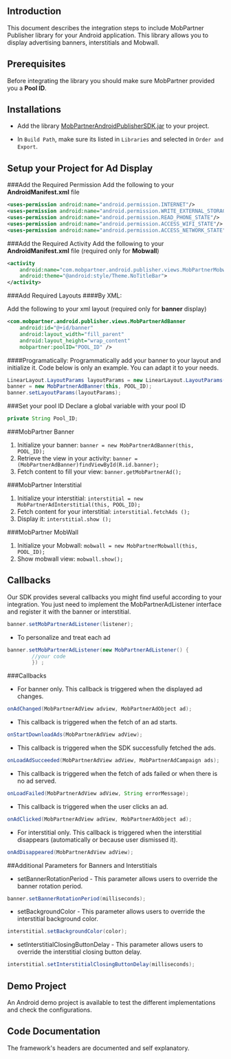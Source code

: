 ## Introduction
This document describes the integration steps to include MobPartner Publisher library for your Android application.
This library allows you to display advertising banners, interstitials and Mobwall.

## Prerequisites
Before integrating the library you should make sure MobPartner provided you a **Pool ID**.

## Installations

- Add the library [MobPartnerAndroidPublisherSDK.jar](https://github.com/MobPartner/AndroidPublisherSDK/raw/master/MobPartnerAndroidPublisherSDK2_1.jar) to your project.

- In `Build Path`, make sure its listed in `Libraries` and selected in `Order and Export`.


## Setup your Project for Ad Display


###Add the Required Permission
Add the following to your **AndroidManifest.xml** file

```xml
<uses-permission android:name="android.permission.INTERNET"/>
<uses-permission android:name="android.permission.WRITE_EXTERNAL_STORAGE"/>
<uses-permission android:name="android.permission.READ_PHONE_STATE"/>
<uses-permission android:name="android.permission.ACCESS_WIFI_STATE"/>
<uses-permission android:name="android.permission.ACCESS_NETWORK_STATE"/>
```

###Add the Required Activity
Add the following to your **AndroidManifest.xml** file (required only for **Mobwall**)
```xml
<activity
	android:name="com.mobpartner.android.publisher.views.MobPartnerMobwallActivity"
	android:theme="@android:style/Theme.NoTitleBar">
</activity>
```

###Add Required Layouts
####By XML:

Add the following to your xml layout (required only for **banner** display)


```xml
<com.mobpartner.android.publisher.views.MobPartnerAdBanner
    android:id="@+id/banner"
    android:layout_width="fill_parent"
    android:layout_height="wrap_content"
    mobpartner:poolID="POOL_ID" />
```

####Programatically:
Programmatically add your banner to your layout and initialize it. Code below is only an example. You can adapt it to your needs.

```java
LinearLayout.LayoutParams layoutParams = new LinearLayout.LayoutParams(FrameLayout.LayoutParams.FILL_PARENT, FrameLayout.LayoutParams.WRAP_CONTENT);
banner = new MobPartnerAdBanner(this, POOL_ID);
banner.setLayoutParams(layoutParams); 
```

###Set your pool ID
Declare a global variable with your pool ID

```java
private String Pool_ID;
```

###MobPartner Banner

1. Initialize your banner: `banner = new MobPartnerAdBanner(this, POOL_ID);`
2. Retrieve the view in your activity: `banner = (MobPartnerAdBanner)findViewById(R.id.banner); `
3. Fetch content to fill your view: `banner.getMobPartnerAd();`


###MobPartner Interstitial

1. Initialize your interstitial: `interstitial = new MobPartnerAdInterstitial(this, POOL_ID);`
2. Fetch content for your interstitial: `interstitial.fetchAds ();`
3. Display it: `interstitial.show ();`


###MobPartner MobWall
1. Initialize your Mobwall: `mobwall = new MobPartnerMobwall(this, POOL_ID);`
2. Show mobwall view: `mobwall.show();`


## Callbacks

Our SDK provides several callbacks you might find useful according to your integration.
You just need to implement the MobPartnerAdListener interface and register it with the banner or interstitial. 

```java
banner.setMobPartnerAdListener(listener);
```


- To personalize and treat each ad 

```java
banner.setMobPartnerAdListener(new MobPartnerAdListener() {
		//your code
		}) ;
```


###Callbacks

- For banner only. This callback is triggered when the displayed ad changes.
```java
onAdChanged(MobPartnerAdView adview, MobPartnerAdObject ad);
```

 
- This callback is triggered when the fetch of an ad starts.  
```java
onStartDownloadAds(MobPartnerAdView adView);
```

- This callback is triggered when the SDK successfully fetched the ads.
```java
onLoadAdSucceeded(MobPartnerAdView adView, MobPartnerAdCampaign ads); 
``` 

- This callback is triggered when the fetch of ads failed or when there is no ad served.
```java
onLoadFailed(MobPartnerAdView adView, String errorMessage); 
```
 
- This callback is triggered when the user clicks an ad.
```java
onAdClicked(MobPartnerAdView adView, MobPartnerAdObject ad);
```

- For interstitial only. This callback is triggered when the interstitial disappears (automatically or because user dismissed it).
```java
onAdDisappeared(MobPartnerAdView adView); 
```




##Additional Parameters for Banners and Interstitials
- setBannerRotationPeriod - This parameter allows users to override the banner rotation period.
```java
banner.setBannerRotationPeriod(milliseconds);
```

- setBackgroundColor - This parameter allows users to override the interstitial background color.
```java
interstitial.setBackgroundColor(color);
```

- setInterstitialClosingButtonDelay - This parameter allows users to override the interstitial closing button delay.
```java
interstitial.setInterstitialClosingButtonDelay(milliseconds);
```


## Demo Project
An Android demo project is available to test the different implementations and check the configurations. 

## Code Documentation
The framework's headers are documented and self explanatory.

